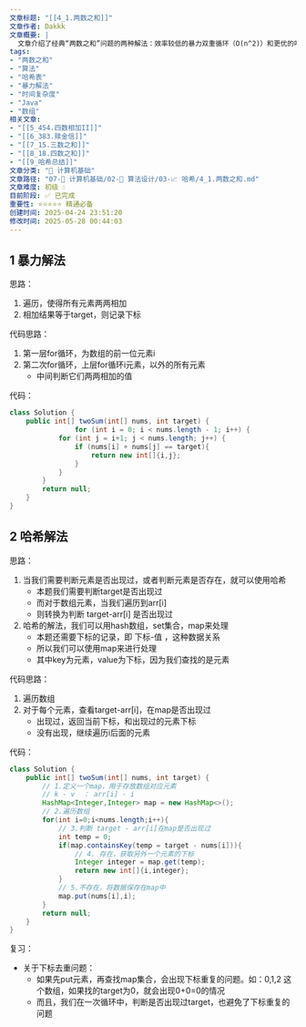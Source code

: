 ```yaml
---
文章标题: "[[4_1.两数之和]]" 
文章作者: Dakkk
文章概要: |
  文章介绍了经典“两数之和”问题的两种解法：效率较低的暴力双重循环（O(n^2)）和更优的哈希表方法（O(n)）。哈希表方案利用其快速查找特性，显著提升了算法性能。文章提供了Java代码实例，并对比了两种思路。
tags:
- "两数之和"
- "算法"
- "哈希表"
- "暴力解法"
- "时间复杂度"
- "Java"
- "数组"
相关文章:
- "[[5_454.四数相加II]]"
- "[[6_383.赎金信]]"
- "[[7_15.三数之和]]"
- "[[8_18.四数之和]]"
- "[[9_哈希总结]]"
文章分类: "📐 计算机基础"
文章路径: "07-📐 计算机基础/02-🧮 算法设计/03-📈 哈希/4_1.两数之和.md"
文章难度: 初级 💧
目前阶段: ✅ 已完成
重要性: ⭐⭐⭐⭐⭐ 精通必备
创建时间: 2025-04-24 23:51:20
修改时间: 2025-05-28 00:44:03
---
```


## 1 暴力解法

思路：
1. 遍历，使得所有元素两两相加
2. 相加结果等于target，则记录下标

代码思路：
1. 第一层for循环，为数组的前一位元素i
2. 第二次for循环，上层for循环i元素，以外的所有元素
	- 中间判断它们两两相加的值

代码：
```java
class Solution {
    public int[] twoSum(int[] nums, int target) {
                for (int i = 0; i < nums.length - 1; i++) {
            for (int j = i+1; j < nums.length; j++) {
                if (nums[i] + nums[j] == target){
                    return new int[]{i,j};
                }
            }
        }
        return null;
    }
}
```

## 2 哈希解法

思路：
1. 当我们需要判断元素是否出现过，或者判断元素是否存在，就可以使用哈希
	- 本题我们需要判断target是否出现过
	- 而对于数组元素，当我们遍历到arr[i]
	- 则转换为判断 target-arr[i] 是否出现过
2. 哈希的解法，我们可以用hash数组，set集合，map来处理
	- 本题还需要下标的记录，即 下标-值 ，这种数据关系
	- 所以我们可以使用map来进行处理
	- 其中key为元素，value为下标，因为我们查找的是元素

代码思路：
1. 遍历数组
2. 对于每个元素，查看target-arr[i]，在map是否出现过
	- 出现过，返回当前下标，和出现过的元素下标
	- 没有出现，继续遍历i后面的元素

代码：
```java
class Solution {
    public int[] twoSum(int[] nums, int target) {
        // 1.定义一个map，用于存放数组对应元素
        // k - v  ： arr[i] - i
        HashMap<Integer,Integer> map = new HashMap<>();
        // 2.遍历数组
        for(int i=0;i<nums.length;i++){
            // 3.判断 target - arr[i]在map是否出现过
            int temp = 0;
            if(map.containsKey(temp = target - nums[i])){
                // 4. 存在，获取另外一个元素的下标
                Integer integer = map.get(temp);
                return new int[]{i,integer};
            }
            // 5.不存在，将数据保存在map中
            map.put(nums[i],i);
        }
        return null;
    }
}
```

复习：
- 关于下标去重问题：
	- 如果先put元素，再查找map集合，会出现下标重复的问题。如：0,1,2 这个数组，如果找的target为0，就会出现0+0=0的情况
	- 而且，我们在一次循环中，判断是否出现过target，也避免了下标重复的问题